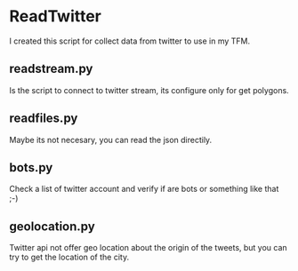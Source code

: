 # ReadTwitter

I created this script for collect data from twitter to use in my TFM.

## readstream.py

Is the script to connect to twitter stream, its configure only for get polygons.

## readfiles.py

Maybe its not necesary, you can read the json directily.

## bots.py

Check a list of twitter account and verify if are bots or something like that ;-)

## geolocation.py

Twitter api not offer geo location about the origin of the tweets, but you can try to get the location of the city.
